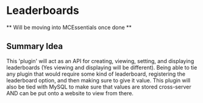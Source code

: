 # Leaderboards #
** Will be moving into MCEssentials once done **
## Summary Idea ##
This 'plugin' will act as an API for creating, viewing, setting, and displaying leaderboards (Yes viewing and displaying will be different). Being able to tie any plugin that would require some kind of leaderboard, registering the leaderboard option, and then making sure to give it value. This plugin will also be tied with MySQL to make sure that values are stored cross-server AND can be put onto a website to view from there.
